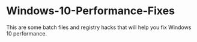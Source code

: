 # Windows-10-Performance-Fixes
This are some batch files and registry hacks that will help you fix Windows 10 performance.
